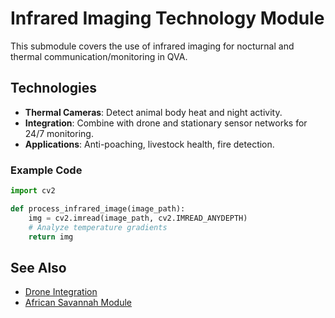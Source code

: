 # Infrared Imaging Technology Module

This submodule covers the use of infrared imaging for nocturnal and thermal communication/monitoring in QVA.

## Technologies
- **Thermal Cameras**: Detect animal body heat and night activity.
- **Integration**: Combine with drone and stationary sensor networks for 24/7 monitoring.
- **Applications**: Anti-poaching, livestock health, fire detection.

### Example Code
```python
import cv2

def process_infrared_image(image_path):
    img = cv2.imread(image_path, cv2.IMREAD_ANYDEPTH)
    # Analyze temperature gradients
    return img
```

## See Also
- [Drone Integration](drone_integration.md)
- [African Savannah Module](african_savannah.md)
